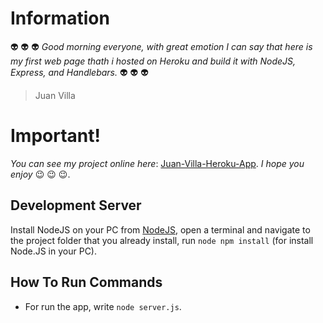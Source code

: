 # Information
:alien: :alien: :alien: *Good morning everyone, with great emotion I can say that here is my first web page thath i hosted on Heroku and build it with NodeJS, Express, and Handlebars.* :alien: :alien: :alien:
> Juan Villa

# Important!
*You can see my project online here*: [Juan-Villa-Heroku-App](https://juan-villa-web.herokuapp.com/). *I hope you enjoy* :wink: :wink: :wink:.

## Development Server
Install NodeJS on your PC from [NodeJS](https://nodejs.org/en/), open a terminal and navigate to the project folder that you already install, run `node npm install` (for install Node.JS in your PC).

## How To Run Commands
- For run the app, write `node server.js`.